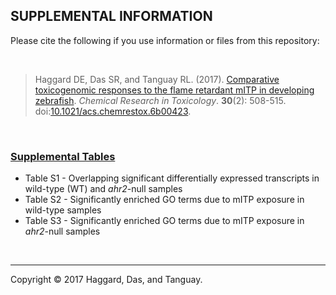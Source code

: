 ## SUPPLEMENTAL INFORMATION
Please cite the following if you use information or files from this repository:

<br>

>Haggard DE, Das SR, and Tanguay RL. (2017). [Comparative toxicogenomic responses to the flame retardant mITP in developing zebrafish](https://github.com/Tanguay-Lab/Manuscripts/wiki/Haggard_2017_Chem_Res_Toxicol). *Chemical Research in Toxicology*. **30**(2): 508-515. doi:[10.1021/acs.chemrestox.6b00423](https://doi.org/10.1021/acs.chemrestox.6b00423).

<br>

### [Supplemental Tables](https://github.com/Tanguay-Lab/Manuscripts/blob/main/Haggard_2017_Chem_Res_Toxicol/Files/Supplemental_Tables.xlsx)
* Table S1 - Overlapping significant differentially expressed transcripts in wild-type (WT) and *ahr2*-null samples
* Table S2 - Significantly enriched GO terms due to mITP exposure in wild-type samples
* Table S3 - Significantly enriched GO terms due to mITP exposure in *ahr2*-null samples

<br>

***

Copyright © 2017 Haggard, Das, and Tanguay.
